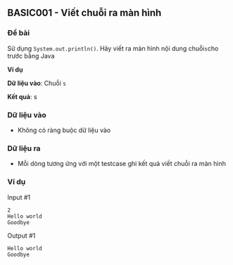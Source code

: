 ## BASIC001 - Viết chuỗi ra màn hình

### Đề bài

Sử dụng `System.out.println()`. Hãy viết ra màn hình nội dung chuỗi`s`cho trước bằng Java  

**Ví dụ**

**Dữ liệu vào**: Chuỗi `s`

**Kết quả**: s

### Dữ liệu vào

- Không có ràng buộc dữ liệu vào  

### Dữ liệu ra

- Mỗi dòng tương ứng với một testcase ghi kết quả viết chuỗi ra màn hình  

### Ví dụ

Input #1 
```
2
Hello world
Goodbye
```

Output #1 
```
Hello world
Goodbye
```

